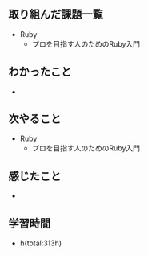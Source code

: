 ## 取り組んだ課題一覧
- Ruby
  - プロを目指す人のためのRuby入門

## わかったこと
- 
 
## 次やること
- Ruby
  - プロを目指す人のためのRuby入門

## 感じたこと
- 

## 学習時間
- h(total:313h)
